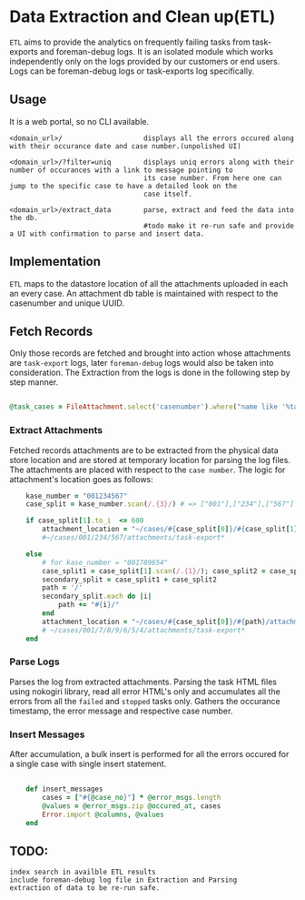 
# Data Extraction and Clean up(ETL)

`ETL` aims to provide the analytics on frequently failing tasks from task-exports and foreman-debug logs.
It is an isolated module which works independently only on the logs provided by our customers or
end users. Logs can be foreman-debug logs or task-exports log specifically.

## Usage
It is a web portal, so no CLI available.

```
<domain_url>/                    displays all the errors occured along with their occurance date and case number.(unpolished UI)

<domain_url>/?filter=uniq        displays uniq errors along with their number of occurances with a link to message pointing to 
                                 its case number. From here one can jump to the specific case to have a detailed look on the
                                 case itself.

<domain_url>/extract_data        parse, extract and feed the data into the db. 
								 #todo make it re-run safe and provide a UI with confirmation to parse and insert data.
```

## Implementation

`ETL` maps to the datastore location of all the attachments uploaded in each an every case. 
An attachment db table is maintained with respect to the casenumber and unique UUID. 

## Fetch Records

Only those records are fetched and brought into action whose attachments are `task-export` logs, later `foreman-debug` logs would also be taken into consideration. The Extraction from the logs is done in the following step by step manner.

```ruby

@task_cases = FileAttachment.select('casenumber').where("name like '%task-export%'").limit(25)

```

### Extract Attachments

Fetched records attachments are to be extracted from the physical data store location and are stored at temporary location for parsing the log files. The attachments are placed with respect to the `case number`. The logic for attachment's location goes as follows:

```ruby
	kase_number = "001234567"
	case_split = kase_number.scan(/.{3}/) # => ["001"],["234"],["567"]

	if case_split[1].to_i  <= 600
		attachment_location = "~/cases/#{case_split[0]}/#{case_split[1]}/#{case_split[2]}/attachments/task-export*"
		#~/cases/001/234/567/attachments/task-export*

	else
		# for kase_number = "001789654"
		case_split1 = case_split[1].scan(/.{1}/); case_split2 = case_split[2].scan(/.{1}/) # => ["7"]["8"]["9"]; ["6"]["5"]["4"]
		secondary_split = case_split1 + case_split2
		path = '/'
		secondary_split.each do |i|
			path += "#{i}/"
		end
		attachment_location = "~/cases/#{case_split[0]}/#{path}/attachments/task-export*"
		# ~/cases/001/7/8/9/6/5/4/attachments/task-export*
	end

```  

### Parse Logs

Parses the log from extracted attachments. Parsing the task HTML files using nokogiri library, read all error HTML's only and
accumulates all the errors from all the `failed` and `stopped` tasks only. Gathers the occurance timestamp, the error message and respective case number.

### Insert Messages

After accumulation, a bulk insert is performed for all the errors occured for a single case with single insert statement.

```ruby
	
	def insert_messages
		cases = ["#{@case_no}"] * @error_msgs.length
		@values = @error_msgs.zip @occured_at, cases
		Error.import @columns, @values
	end

``` 


## TODO:

```
index search in availble ETL results
include foreman-debug log file in Extraction and Parsing
extraction of data to be re-run safe.
```
